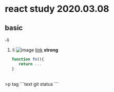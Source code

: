 # <h1> react study 2020.03.08

## <h2> basic

-li
1. li
![image](src)
[link](url)
**strong**
```js
   function fn(){
      return ...
   }
```
<br/>
>p tag
```text
   git status
```